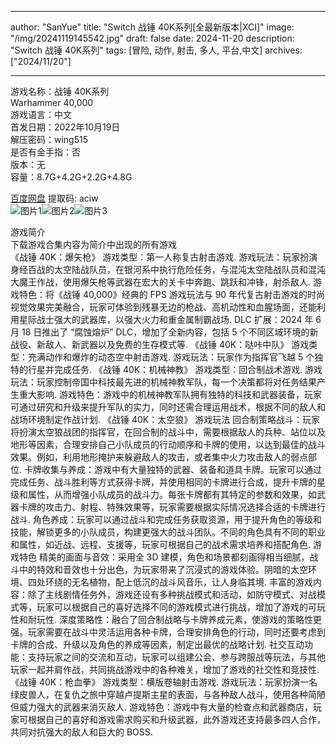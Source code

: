 
---
author: "SanYue"
title: "Switch 战锤 40K系列[全最新版本|XCI]"
image: "/img/20241119145542.jpg"
draft: false
date: 2024-11-20
description: "Switch 战锤 40K系列"
tags: [冒险, 动作, 射击, 多人, 平台,中文]
archives: ["2024/11/20"]

---

游戏名称：战锤 40K系列   
Warhammer 40,000    
游戏语言：中文  
首发日期：2022年10月19日  
解压密码：wing515  
是否有金手指：否  
版本：无   
容量：8.7G+4.2G+2.2G+4.8G

[百度网盘](https://pan.baidu.com/s/13IMwKGG117YxsV9EX5Td-A) 提取码: aciw  
![图片1](/img/8479c1.jpg)![图片2](/img/fa678e.jpg)![图片3](/img/d0cd06.jpg)  

游戏简介  
下载游戏合集内容为简介中出现的所有游戏  
《战锤 40K：爆矢枪》
游戏类型：第一人称复古射击游戏.
游戏玩法：玩家扮演身经百战的太空陆战队员，在银河系中执行危险任务，与混沌太空陆战队员和混沌大魔王作战，使用爆矢枪等武器在宏大的关卡中奔跑、跳跃和冲锋，射杀敌人.
游戏特色：将《战锤 40,000》经典的 FPS 游戏玩法与 90 年代复古射击游戏的时尚视觉效果完美融合，玩家可体验到残暴无边的枪战、高机动性和血腥场面，还能利用星际战士强大的武器库，以强大火力和重金属制霸战场.
DLC 扩展：2024 年 6 月 18 日推出了 “腐蚀熔炉” DLC，增加了全新内容，包括 5 个不同区域环境的新战役、新敌人、新武器以及免费的生存模式等.
《战锤 40K：哒咔中队》
游戏类型：充满动作和爆炸的动态空中射击游戏.
游戏玩法：玩家作为指挥官飞越 5 个独特的行星并完成任务.
《战锤 40K：机械神教》
游戏类型：回合制战术游戏.
游戏玩法：玩家控制帝国中科技最先进的机械神教军队，每一个决策都将对任务结果产生重大影响.
游戏特色：游戏中的机械神教军队拥有独特的科技和武器装备，玩家可通过研究和升级来提升军队的实力，同时还需合理运用战术，根据不同的敌人和战场环境制定作战计划.
《战锤 40K：太空狼》
游戏玩法
回合制策略战斗：玩家将扮演太空狼战团的指挥官，在回合制的战斗中，需要根据敌人的兵种、站位以及地形等因素，合理安排自己小队成员的行动顺序和卡牌的使用，以达到最佳的战斗效果。例如，利用地形掩护来躲避敌人的攻击，或者集中火力攻击敌人的弱点部位.
卡牌收集与养成：游戏中有大量独特的武器、装备和道具卡牌。玩家可以通过完成任务、战斗胜利等方式获得卡牌，并使用相同的卡牌进行合成，提升卡牌的星级和属性，从而增强小队成员的战斗力。每张卡牌都有其特定的参数和效果，如武器卡牌的攻击力、射程、特殊效果等，玩家需要根据实际情况选择合适的卡牌进行战斗.
角色养成：玩家可以通过战斗和完成任务获取资源，用于提升角色的等级和技能，解锁更多的小队成员，构建更强大的战斗团队。不同的角色具有不同的职业和属性，如近战、远程、支援等，玩家可根据自己的战术需求培养和搭配角色.
游戏特色
精美的画面与音效：采用全 3D 建模，角色和场景都刻画得相当细腻，战斗中的特效和音效也十分出色，为玩家带来了沉浸式的游戏体验。阴暗的太空环境、四处环绕的无名植物，配上低沉的战斗风音乐，让人身临其境.
丰富的游戏内容：除了主线剧情任务外，游戏还设有多种挑战模式和活动，如防守模式、对战模式等，玩家可以根据自己的喜好选择不同的游戏模式进行挑战，增加了游戏的可玩性和耐玩性.
深度策略性：融合了回合制战略与卡牌养成元素，使游戏的策略性更强。玩家需要在战斗中灵活运用各种卡牌，合理安排角色的行动，同时还要考虑到卡牌的合成、升级以及角色的养成等因素，制定出最优的战略计划.
社交互动功能：支持玩家之间的交流和互动，玩家可以组建公会、参与跨服战等玩法，与其他玩家一起并肩作战，共同挑战游戏中的各种难关，增加了游戏的社交性和竞技性.
《战锤 40K：枪血拳》
游戏类型：横版卷轴射击游戏.
游戏玩法：玩家扮演一名绿皮兽人，在复仇之旅中穿越卢提斯主星的表面，与各种敌人战斗，使用各种简陋但威力强大的武器来消灭敌人.
游戏特色：游戏中有大量的检查点和武器商店，玩家可根据自己的喜好和游戏需求购买和升级武器，此外游戏还支持最多四人合作，共同对抗强大的敌人和巨大的 BOSS.
